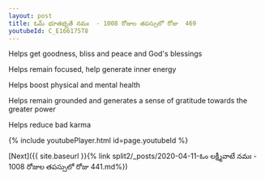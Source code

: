 ```yaml
---
layout: post
title: ఓమ్ భూతభృతే నమః  - 1008 రోజుల తపస్సులో రోజు  469
youtubeId: C_E166175T8
---
```

 
 
Helps get goodness, bliss and peace and God's blessings
 
Helps remain focused, help generate inner energy 
 
Helps boost physical and mental health 
 
Helps remain grounded and generates a sense of gratitude towards the greater power 
 
Helps reduce bad karma
 
 
 
 


{% include youtubePlayer.html id=page.youtubeId %}
 
[Next]({{ site.baseurl }}{% link  split2/_posts/2020-04-11-ఓం లక్ష్మీవాటే నమః  - 1008 రోజుల తపస్సులో రోజు  441.md%})
 
